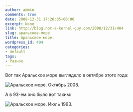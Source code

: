 ```yaml
---
author: admin
comments: true
date: 2008-12-31 17:26:05+00:00
excerpt: None
link: http://blog.not-a-kernel-guy.com/2008/12/31/404
slug: аральское-море
title: Аральское море.
wordpress_id: 404
categories:
- default
tags:
- Разное
---
```


Вот так Аральское море выглядело в октябре этого года:

![Аральское море. Октябрь 2008.](http://blog.not-a-kernel-guy.com/wp-content/uploads/2008/12/462px-Aral_Sea_05_October_2008.jpg)

А в 93-ем оно было вот таким:

![Аральское море. Июль 1993.](http://blog.not-a-kernel-guy.com/wp-content/uploads/2008/12/17_yul_93small.JPG)
